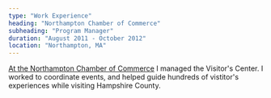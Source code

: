 ```yaml
---
type: "Work Experience"
heading: "Northampton Chamber of Commerce"
subheading: "Program Manager"
duration: "August 2011 - October 2012"
location: "Northampton, MA"
---
```


<a href="http://www.explorenorthampton.com/" target="_blank"> At the Northampton Chamber of Commerce</a>  I managed the Visitor's Center. I worked to coordinate events, and helped guide hundreds of vistitor's experiences while visiting Hampshire County.

